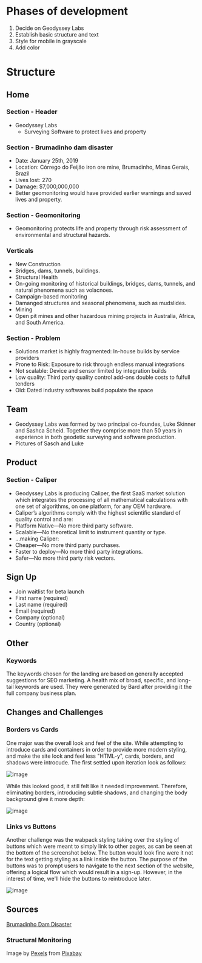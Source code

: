 # Phases of development
1) Decide on Geodyssey Labs
2) Establish basic structure and text
3) Style for mobile in grayscale
4) Add color

# Structure
## Home
### Section - Header
- Geodyssey Labs
  - Surveying Software to protect lives and property
### Section - Brumadinho dam disaster
- Date: January 25th, 2019
- Location: Córrego do Feijão iron ore mine, Brumadinho, Minas Gerais, Brazil
- Lives lost: 270
- Damage: $7,000,000,000
- Better geomonitoring would have provided earlier warnings and saved lives and property.

### Section - Geomonitoring
- Geomonitoring protects life and property through risk assessment of environmental and structural hazards.

### Verticals

- New Construction
-   Bridges, dams, tunnels, buildings.
- Structural Health
-   On-going monitoring of historical buildings, bridges, dams, tunnels, and natural phenomena such as volacnoes.
- Campaign-based monitoring
-   Damanged structures and seasonal phenomena, such as mudslides.
- Mining
-  Open pit mines and other hazardous mining projects in Australia, Africa, and South America.
 
### Section - Problem
- Solutions market is highly fragmented: In-house builds by service providers
- Prone to Risk: Exposure to risk through endless manual integrations
- Not scalable: Device and sensor limited by integration builds
- Low quality: Third party quality control add-ons double costs to fulfull tenders
- Old: Dated industry softwares build populate the space


## Team
- Geodyssey Labs was formed by two principal co-foundes, Luke Skinner and Sashca Scheid. Together they comprise more than 50 years in experience in both geodetic surveying and software production.
- Pictures of Sasch and Luke

## Product
### Section - Caliper
- Geodyssey Labs is producing Caliper, the first SaaS market solution which integrates the processing of all mathematical calculations with one set of algorithms, on one platform, for any OEM hardware.
- Caliper’s algorithms comply with the highest scientific standard of quality control and are:
- Platform Native—No more third party software.
- Scalable—No theoretical limit to instrument quantity or type.
- …making Caliper:
- Cheaper—No more third party purchases.
- Faster to deploy—No more third party integrations.
- Safer—No more third party risk vectors.

## Sign Up
- Join waitlist for beta launch
-   First name (required)
-   Last name (required)
-   Email (required)
-   Company (optional)
-   Country (optional)

## Other
### Keywords
The keywords chosen for the landing are based on generally accepted suggestions for SEO marketing. A health mix of broad, specific, and long-tail keywords are used. They were generated by Bard after providing it the full company business plan.

## Changes and Challenges
### Borders vs Cards
One major was the overall look and feel of the site. While attempting to introduce cards and containers in order to provide more modern styling, and make the site look and feel less "HTML-y", cards, borders, and shadows were introcude. The first settled upon iteration look as follows:


![image](https://github.com/laskinner/geodyssay-labs-landing/assets/1858258/91b76eb2-b401-4411-8aa4-ede76a758991)


While this looked good, it still felt like it needed improvement. Therefore, eliminating borders, introducing subtle shadows, and changing the body background give it more depth:


![image](https://github.com/laskinner/geodyssay-labs-landing/assets/1858258/83ebe078-489c-497c-8d06-6a099349a47e)

### Links vs Buttons
Another challenge was the wabpack styling taking over the styling of buttons which were meant to simply link to other pages, as can be seen at the bottom of the screenshot below. The button would look fine were it not for the text getting styling as a link inside the button. The purpose of the buttons was to prompt users to navigate to the next section of the website, offering a logical flow which would result in a sign-up. However, in the interest of time, we'll hide the buttons to reintroduce later.


![image](https://github.com/laskinner/geodyssay-labs-landing/assets/1858258/d478013d-014e-4130-a993-948b859c5a57)



## Sources
[Brumadinho Dam Disaster](https://youtu.be/sKZUZQytads?si=DuwlpgqgZXvnl3R8)
### Structural Monitoring
Image by <a href="https://pixabay.com/users/pexels-2286921/?utm_source=link-attribution&utm_medium=referral&utm_campaign=image&utm_content=1834754">Pexels</a> from <a href="https://pixabay.com//?utm_source=link-attribution&utm_medium=referral&utm_campaign=image&utm_content=1834754">Pixabay</a>

